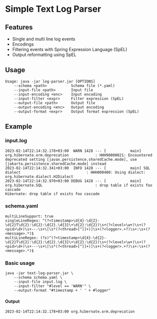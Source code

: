 # Simple Text Log Parser

## Features

* Single and multi line log events
* Encodings
* Filtering events with Spring Expression Language (SpEL)
* Output reformatting using SpEL

## Usage

```
Usage: java -jar log-parser.jar [OPTIONS]
    --schema <path>           Schema file (*.yaml)
    --input-file <path>       Input file
    --input-encoding <enc>    Input encoding
    --input-filter <expr>     Filter expression (SpEL)
    --output-file <path>      Output file
    --output-encoding <enc>   Output encoding
    --output-format <expr>    Output format expression (SpEL)
```
## Example

### input.log

```
2023-02-14T22:14:32.178+03:00  WARN 1428 --- [           main] org.hibernate.orm.deprecation            : HHH90000021: Encountered deprecated setting [javax.persistence.sharedCache.mode], use [jakarta.persistence.sharedCache.mode] instead
2023-02-14T22:14:32.341+03:00  INFO 1428 --- [           main] SQL dialect                              : HHH000400: Using dialect: org.hibernate.dialect.H2Dialect
2023-02-14T22:14:32.970+03:00 DEBUG 1428 --- [           main] org.hibernate.SQL                        : drop table if exists foo cascade
Hibernate: drop table if exists foo cascade
```

### schema.yaml

```
multiLineSupport: true
singleLineRegex: ^(?<timestamp>\d{4}-\d{2}-\d{2}T\d{2}:\d{2}:\d{2}.\d{3}\+\d{2}:\d{2})\s+(?<level>\w+)\s+(?<pid>\d+)\s+---\s+\[\s*(?<thread>[^]]+)]\s+(?<logger>.+?)\s+:\s+(?<message>.*)$
multiLineRegex: (?s)^(?<timestamp>\d{4}-\d{2}-\d{2}T\d{2}:\d{2}:\d{2}.\d{3}\+\d{2}:\d{2})\s+(?<level>\w+)\s+(?<pid>\d+)\s+---\s+\[\s*(?<thread>[^]]+)]\s+(?<logger>.+?)\s+:\s+(?<message>.*)$
```

### Basic usage

```
java -jar text-log-parser.jar \
    --schema schema.yaml \
    --input-file input.log \
    --input-filter "#level == 'WARN'" \
    --output-format "#timestamp + ' ' + #logger"
```

#### Output
```
2023-02-14T22:14:32.178+03:00 org.hibernate.orm.deprecation
```
